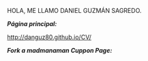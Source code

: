  HOLA, ME LLAMO DANIEL GUZMÁN SAGREDO.
 
***Página principal:***
  
http://danguz80.github.io/CV/ 

***Fork a madmanaman Cuppon Page:***


 
